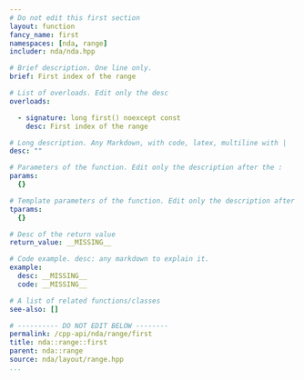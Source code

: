 ```yaml
---
# Do not edit this first section
layout: function
fancy_name: first
namespaces: [nda, range]
includer: nda/nda.hpp

# Brief description. One line only.
brief: First index of the range

# List of overloads. Edit only the desc
overloads:

  - signature: long first() noexcept const
    desc: First index of the range

# Long description. Any Markdown, with code, latex, multiline with |
desc: ""

# Parameters of the function. Edit only the description after the :
params:
  {}

# Template parameters of the function. Edit only the description after the :
tparams:
  {}

# Desc of the return value
return_value: __MISSING__

# Code example. desc: any markdown to explain it.
example:
  desc: __MISSING__
  code: __MISSING__

# A list of related functions/classes
see-also: []

# ---------- DO NOT EDIT BELOW --------
permalink: /cpp-api/nda/range/first
title: nda::range::first
parent: nda::range
source: nda/layout/range.hpp
...
```


